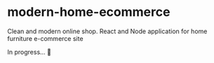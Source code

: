 # modern-home-ecommerce
Clean and modern online shop. React and Node application for home furniture e-commerce site

In progress... 🔧 
